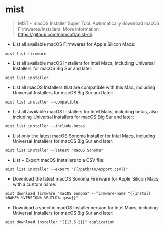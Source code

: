 # mist

> MIST - macOS Installer Super Tool.
> Automatically download macOS Firmwares/Installers.
> More information: <https://github.com/ninxsoft/mist-cli>.

- List all available macOS Firmwares for Apple Silicon Macs:

`mist list firmware`

- List all available macOS Installers for Intel Macs, including Universal Installers for macOS Big Sur and later:

`mist list installer`

- List all macOS Installers that are compatible with this Mac, including Universal Installers for macOS Big Sur and later:

`mist list installer --compatible`

- List all available macOS Installers for Intel Macs, including betas, also including Universal Installers for macOS Big Sur and later:

`mist list installer --include-betas`

- List only the latest macOS Sonoma Installer for Intel Macs, including Universal Installers for macOS Big Sur and later:

`mist list installer --latest "macOS Sonoma"`

- List + Export macOS Installers to a CSV file:

`mist list installer --export "{{/path/to/export.csv}}"`

- Download the latest macOS Sonoma Firmware for Apple Silicon Macs, with a custom name:

`mist download firmware "macOS Sonoma" --firmware-name "{{Install %NAME% %VERSION%-%BUILD%.ipsw}}"`

- Download a specific macOS Installer version for Intel Macs, including Universal Installers for macOS Big Sur and later:

`mist download installer "{{13.5.2}}" application`

